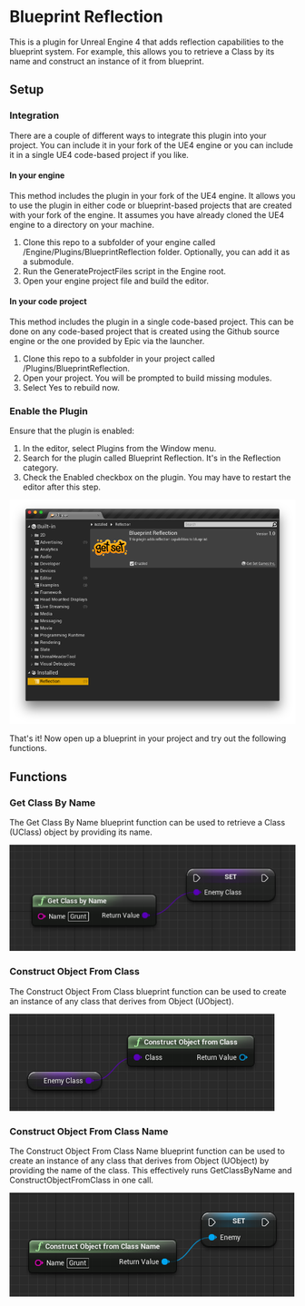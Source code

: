 # Blueprint Reflection

This is a plugin for Unreal Engine 4 that adds reflection capabilities to the blueprint system. For example, this allows you to retrieve a Class by its name and construct an instance of it from blueprint.

## Setup

### Integration

There are a couple of different ways to integrate this plugin into your project. You can include it in your fork of the UE4 engine or you can include it in a single UE4 code-based project if you like.

#### In your engine

This method includes the plugin in your fork of the UE4 engine. It allows you to use the plugin in either code or blueprint-based projects that are created with your fork of the engine. It assumes you have already cloned the UE4 engine to a directory on your machine.

1. Clone this repo to a subfolder of your engine called /Engine/Plugins/BlueprintReflection folder. Optionally, you can add it as a submodule.
2. Run the GenerateProjectFiles script in the Engine root.
3. Open your engine project file and build the editor.

#### In your code project

This method includes the plugin in a single code-based project. This can be done on any code-based project that is created using the Github source engine or the one provided by Epic via the launcher.

1. Clone this repo to a subfolder in your project called /Plugins/BlueprintReflection.
2. Open your project. You will be prompted to build missing modules.
3. Select Yes to rebuild now.

### Enable the Plugin

Ensure that the plugin is enabled:

1. In the editor, select Plugins from the Window menu.
2. Search for the plugin called Blueprint Reflection. It's in the Reflection category.
3. Check the Enabled checkbox on the plugin. You may have to restart the editor after this step.

![EnableThePlugin](EnableThePlugin.png)

That's it! Now open up a blueprint in your project and try out the following functions.

## Functions

### Get Class By Name

The Get Class By Name blueprint function can be used to retrieve a Class (UClass) object by providing its name.

![GetClassByName](GetClassByName.png)

### Construct Object From Class

The Construct Object From Class blueprint function can be used to create an instance of any class that derives from Object (UObject).

![ConstructObjectFromClass](ConstructObjectFromClass.png)

### Construct Object From Class Name

The Construct Object From Class Name blueprint function can be used to create an instance of any class that derives from Object (UObject) by providing the name of the class. This effectively runs GetClassByName and ConstructObjectFromClass in one call.

![ConstructObjectFromClassName](ConstructObjectFromClassName.png)

